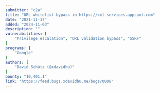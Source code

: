 ```yaml
---
submitter: "c2a"
title: "URL whitelist bypass in https://cxl-services.appspot.com"
date: "2021-11-17"
added: "2024-11-03"
description: ""
vulnerabilities: [
    "Privilege escalation", "URL validation bypass", "SSRF"
]
programs: [
    "Google"
]
authors: [
    "David Schütz (@xdavidhu)"
]
bounty: "10,401.1"
link: "https://feed.bugs.xdavidhu.me/bugs/0008"
---
```





